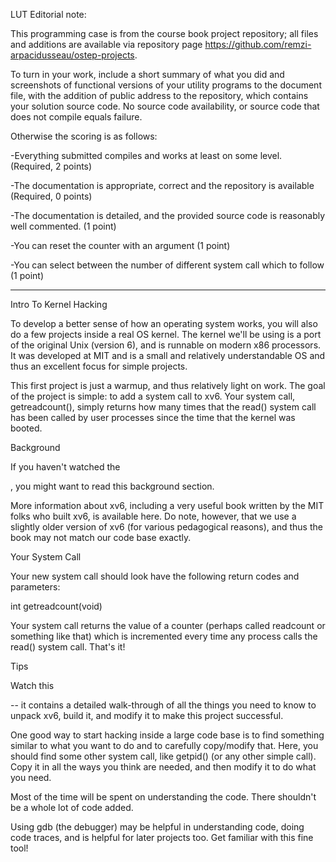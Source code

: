 LUT Editorial note:

This programming case is from the course book project repository; all files and additions are available via repository page https://github.com/remzi-arpacidusseau/ostep-projects.


To turn in your work, include a short summary of what you did and screenshots of functional versions of your utility programs to the document file, with the addition of public address to the repository, which contains your solution source code. No source code availability, or source code that does not compile equals failure.


Otherwise the scoring is as follows:

-Everything submitted compiles and works at least on some level. (Required, 2 points)


-The documentation is appropriate, correct and the repository is available (Required, 0 points)

-The documentation is detailed, and the provided source code is reasonably well commented. (1 point)


-You can reset the counter with an argument (1 point)

-You can select between the number of different system call which to follow (1 point)

-------------------------------------


Intro To Kernel Hacking

To develop a better sense of how an operating system works, you will also do a few projects inside a real OS kernel. The kernel we'll be using is a port of the original Unix (version 6), and is runnable on modern x86 processors. It was developed at MIT and is a small and relatively understandable OS and thus an excellent focus for simple projects.

This first project is just a warmup, and thus relatively light on work. The goal of the project is simple: to add a system call to xv6. Your system call, getreadcount(), simply returns how many times that the read() system call has been called by user processes since the time that the kernel was booted.

Background

If you haven't watched the

, you might want to read this background section.

More information about xv6, including a very useful book written by the MIT folks who built xv6, is available here. Do note, however, that we use a slightly older version of xv6 (for various pedagogical reasons), and thus the book may not match our code base exactly.

Your System Call

Your new system call should look have the following return codes and parameters:

int getreadcount(void)

Your system call returns the value of a counter (perhaps called readcount or something like that) which is incremented every time any process calls the read() system call. That's it!

Tips

Watch this

-- it contains a detailed walk-through of all the things you need to know to unpack xv6, build it, and modify it to make this project successful.

One good way to start hacking inside a large code base is to find something similar to what you want to do and to carefully copy/modify that. Here, you should find some other system call, like getpid() (or any other simple call). Copy it in all the ways you think are needed, and then modify it to do what you need.

Most of the time will be spent on understanding the code. There shouldn't be a whole lot of code added.

Using gdb (the debugger) may be helpful in understanding code, doing code traces, and is helpful for later projects too. Get familiar with this fine tool!
